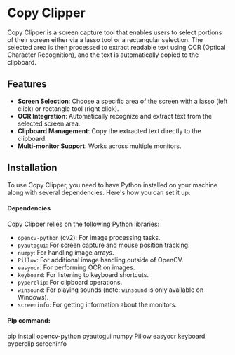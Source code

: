 # Copy Clipper

Copy Clipper is a screen capture tool that enables users to select portions of their screen either via a lasso tool or a rectangular selection. The selected area is then processed to extract readable text using OCR (Optical Character Recognition), and the text is automatically copied to the clipboard.

## Features

- **Screen Selection**: Choose a specific area of the screen with a lasso (left click) or rectangle tool (right click).
- **OCR Integration**: Automatically recognize and extract text from the selected screen area.
- **Clipboard Management**: Copy the extracted text directly to the clipboard.
- **Multi-monitor Support**: Works across multiple monitors.

## Installation

To use Copy Clipper, you need to have Python installed on your machine along with several dependencies. Here's how you can set it up:

#### Dependencies

Copy Clipper relies on the following Python libraries:
- `opencv-python` (cv2): For image processing tasks.
- `pyautogui`: For screen capture and mouse position tracking.
- `numpy`: For handling image arrays.
- `Pillow`: For additional image handling outside of OpenCV.
- `easyocr`: For performing OCR on images.
- `keyboard`: For listening to keyboard shortcuts.
- `pyperclip`: For clipboard operations.
- `winsound`: For playing sounds (note: `winsound` is only available on Windows).
- `screeninfo`: For getting information about the monitors.

#### PIp command:
pip install opencv-python pyautogui numpy Pillow easyocr keyboard pyperclip screeninfo
